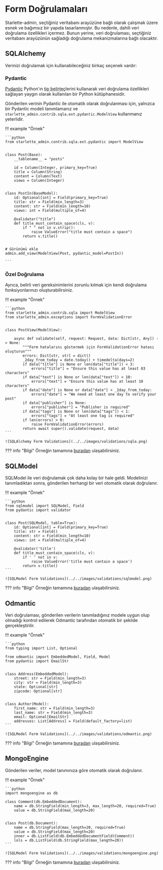 # Form Doğrulamaları

Starlette-admin, seçtiğiniz veritabanı arayüzüne bağlı olarak çalışmak üzere esnek ve bağımsız bir yapıda tasarlanmıştır.
Bu nedenle, dahili veri doğrulama özellikleri içermez. Bunun yerine, veri doğrulaması, seçtiğiniz veritabanı arayüzünün sağladığı doğrulama mekanizmalarına bağlı olacaktır.

## SQLAlchemy

Verinizi doğrulamak için kullanabileceğiniz birkaç seçenek vardır:

### Pydantic

[Pydantic](https://github.com/pydantic/pydantic) Python'ın <abbr title="type hint">tip belirteç</abbr>lerini kullanarak veri doğrulama özellikleri sağlayan yaygın olarak kullanılan bir Python kütüphanesidir.

Gönderilen verinin Pydantic ile otomatik olarak doğrulanması için, yalnızca bir Pydantic modeli tanımlamanız ve `starlette_admin.contrib.sqla.ext.pydantic.ModelView` kullanmanız yeterlidir.

!!! example "Örnek"

    ```python
    from starlette_admin.contrib.sqla.ext.pydantic import ModelView


    class Post(Base):
        __tablename__ = "posts"

        id = Column(Integer, primary_key=True)
        title = Column(String)
        content = Column(Text)
        views = Column(Integer)


    class PostIn(BaseModel):
        id: Optional[int] = Field(primary_key=True)
        title: str = Field(min_length=3)
        content: str = Field(min_length=10)
        views: int = Field(multiple_of=4)

        @validator("title")
        def title_must_contain_space(cls, v):
            if " " not in v.strip():
                raise ValueError("title must contain a space")
            return v.title()


    # Görünümü ekle
    admin.add_view(ModelView(Post, pydantic_model=PostIn))

    ```

### Özel Doğrulama

Ayrıca, belirli veri gereksinimlerini zorunlu kılmak için kendi doğrulama fonksiyonlarınızı oluşturabilirsiniz.

!!! example "Örnek"

    ```python
    from starlette_admin.contrib.sqla import ModelView
    from starlette_admin.exceptions import FormValidationError


    class PostView(ModelView):

        async def validate(self, request: Request, data: Dict[str, Any]) -> None:
            """Form hatalarını göstermek için FormValidationError hatası oluşturun"""
            errors: Dict[str, str] = dict()
            _2day_from_today = date.today() + timedelta(days=2)
            if data["title"] is None or len(data["title"]) < 3:
                errors["title"] = "Ensure this value has at least 03 characters"
            if data["text"] is None or len(data["text"]) < 10:
                errors["text"] = "Ensure this value has at least 10 characters"
            if data["date"] is None or data["date"] < _2day_from_today:
                errors["date"] = "We need at least one day to verify your post"
            if data["publisher"] is None:
                errors["publisher"] = "Publisher is required"
            if data["tags"] is None or len(data["tags"]) < 1:
                errors["tags"] = "At least one tag is required"
            if len(errors) > 0:
                raise FormValidationError(errors)
            return await super().validate(request, data)
    ```

    ![SQLAlchemy Form Validations](../../images/validations/sqla.png)

??? info "Bilgi"
    Örneğin tamamına [buradan]((https://github.com/jowilf/starlette-admin/tree/main/examples/sqla)) ulaşabilirsiniz.

## SQLModel

SQLModel ile veri doğrulamak çok daha kolay bir hale geldi. Modelinizi tanımladıktan sonra, gönderilen herhangi bir veri otomatik olarak doğrulanır.

!!! example "Örnek"

    ```python
    from sqlmodel import SQLModel, Field
    from pydantic import validator


    class Post(SQLModel, table=True):
        id: Optional[int] = Field(primary_key=True)
        title: str = Field()
        content: str = Field(min_length=10)
        views: int = Field(multiple_of=4)

        @validator('title')
        def title_must_contain_space(cls, v):
            if ' ' not in v:
                raise ValueError('title must contain a space')
            return v.title()
    ```

    ![SQLModel Form Validations](../../images/validations/sqlmodel.png)

??? info "Bilgi"
    Örneğin tamamına [buradan]((htthttps://github.com/jowilf/starlette-admin/tree/main/examples/sqlmodel)) ulaşabilirsiniz.

## Odmantic

Veri doğrulaması, gönderilen verilerin tanımladığınız modele uygun olup olmadığı kontrol edilerek Odmantic tarafından otomatik bir şekilde gerçekleştirilir.

!!! example "Örnek"

    ```python
    from typing import List, Optional

    from odmantic import EmbeddedModel, Field, Model
    from pydantic import EmailStr


    class Address(EmbeddedModel):
        street: str = Field(min_length=3)
        city: str = Field(min_length=3)
        state: Optional[str]
        zipcode: Optional[str]


    class Author(Model):
        first_name: str = Field(min_length=3)
        last_name: str = Field(min_length=3)
        email: Optional[EmailStr]
        addresses: List[Address] = Field(default_factory=list)
    ```

    ![SQLModel Form Validations](../../images/validations/odmantic.png)


??? info "Bilgi"
    Örneğin tamamına [buradan](https://github.com/jowilf/starlette-admin/tree/main/examples/odmantic) ulaşabilirsiniz.

## MongoEngine

Gönderilen veriler, model tanımınıza göre otomatik olarak doğrulanır.

!!! example "Örnek"

    ```python
    import mongoengine as db

    class Comment(db.EmbeddedDocument):
        name = db.StringField(min_length=3, max_length=20, required=True)
        value = db.StringField(max_length=20)


    class Post(db.Document):
        name = db.StringField(max_length=20, required=True)
        value = db.StringField(max_length=20)
        inner = db.ListField(db.EmbeddedDocumentField(Comment))
        lols = db.ListField(db.StringField(max_length=20))
    ```

    ![SQLModel Form Validations](../../images/validations/mongoengine.png)

??? info "Bilgi"
    Örneğin tamamına [buradan](https://github.com/jowilf/starlette-admin/tree/main/examples/mongoengine) ulaşabilirsiniz.
